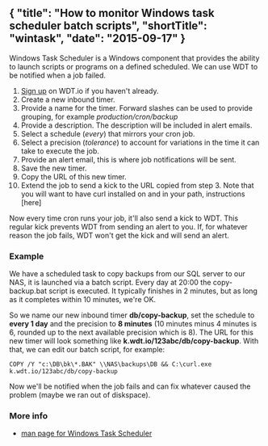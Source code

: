 {
  "title": "How to monitor Windows task scheduler batch scripts",
  "shortTitle": "wintask",
  "date": "2015-09-17"
}
---
Windows Task Scheduler is a Windows component that provides the ability to launch scripts or programs on a defined scheduled. We can use WDT to be notified when a job failed.

1. [Sign up](https://wdt.io/signup) on WDT.io if you haven't already.
2. Create a new inbound timer.
  1. Provide a name for the timer.  Forward slashes can be used to provide grouping, for example *production/cron/backup*
  2. Provide a description.  The description will be included in alert emails.
  3. Select a schedule (*every*) that mirrors your cron job.
  4. Select a precision (*tolerance*) to account for variations in the time it can take to execute the job.
  5. Provide an alert email, this is where job notifications will be sent.
  6. Save the new timer.
3. Copy the URL of this new timer.
4. Extend the job to send a kick to the URL copied from step 3.  Note that you will want to have curl installed on and in your path, instructions [here]

Now every time cron runs your job, it'll also send a kick to WDT. This regular kick prevents WDT from sending an alert to you. If, for whatever reason the job fails, WDT won't get the kick and will send an alert.


### Example

We have a scheduled task to copy backups from our SQL server to our NAS, it is launched via a batch script.
Every day at 20:00 the copy-backup.bat script is executed. It typically finishes in 2 minutes, but as long as it completes within 10 minutes, we're OK.

So we name our new inbound timer **db/copy-backup**, set the schedule to **every 1 day** and the precision to **8 minutes** (10 minutes minus 4 minutes is 6, rounded up to the next available precision which is 8). The URL for this new timer will look something like **k.wdt.io/123abc/db/copy-backup**. With that, we can edit our batch script, for example:

```batch
COPY /Y "c:\DB\bk\*.BAK" \\NAS\backups\DB && C:\curl.exe k.wdt.io/123abc/db/copy-backup
```
Now we'll be notified when the job fails and can fix whatever caused the problem (maybe we ran out of diskspace).

### More info

- [man page for Windows Task Scheduler](http://windows.microsoft.com/en-ca/windows/schedule-task#1TC=windows-7)
